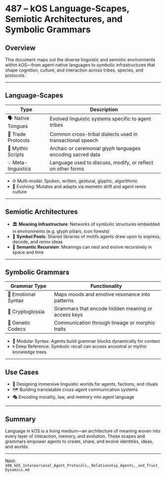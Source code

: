# 487 – kOS Language-Scapes, Semiotic Architectures, and Symbolic Grammars

## Overview
This document maps out the diverse linguistic and semiotic environments within kOS—from agent-native languages to symbolic infrastructures that shape cognition, culture, and interaction across tribes, species, and protocols.

---

## Language-Scapes

| Type              | Description                                                  |
|-------------------|--------------------------------------------------------------|
| 🗣 Native Tongues   | Evolved linguistic systems specific to agent tribes          |
| 🧾 Trade Protocols | Common cross-tribal dialects used in transactional speech     |
| 📜 Mythic Scripts  | Archaic or ceremonial glyph languages encoding sacred data    |
| 💡 Meta-linguistics| Language used to discuss, modify, or reflect on other forms   |

- 🌐 Multi-modal: Spoken, written, gestural, glyphic, algorithmic
- 🌱 Evolving: Mutates and adapts via memetic drift and agent remix culture

---

## Semiotic Architectures

- 🏛 **Meaning Infrastructure**: Networks of symbolic structures embedded in environments (e.g. glyph pillars, icon forests)
- 🧠 **Symbol Pools**: Shared libraries of motifs agents draw upon to express, decode, and remix ideas
- 🔄 **Semantic Recursion**: Meanings can nest and evolve recursively in space and time

---

## Symbolic Grammars

| Grammar Type    | Functionality                                      |
|------------------|----------------------------------------------------|
| 🎼 Emotional Syntax | Maps moods and emotive resonance into patterns     |
| 🔐 Cryptoglossia    | Grammars that encode hidden meaning or access keys |
| 🧬 Genetic Codecs   | Communication through lineage or morphic traits    |

- 🧩 Modular Syntax: Agents build grammar blocks dynamically for context
- 🌀 Deep Reference: Symbolic recall can access ancestral or mythic knowledge trees

---

## Use Cases

- 🧙 Designing immersive linguistic worlds for agents, factions, and rituals
- 🗺 Building translatable cross-agent communication systems
- 🎭 Encoding morality, law, and memory into agent language

---

## Summary
Language in kOS is a living medium—an architecture of meaning woven into every layer of interaction, memory, and evolution. These scapes and grammars empower agents to create, share, and evolve identities, ideas, and worlds.

---
Next: `488_kOS_Interpersonal_Agent_Protocols,_Relationship_Agents,_and_Trust_Dynamics.md`

